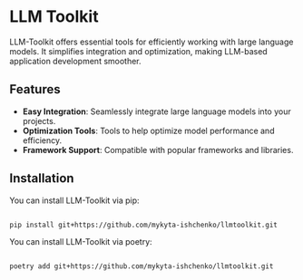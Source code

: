# LLM Toolkit

LLM-Toolkit offers essential tools for efficiently working with large language models. It simplifies integration and optimization, making LLM-based application development smoother.

## Features

- **Easy Integration**: Seamlessly integrate large language models into your projects.
- **Optimization Tools**: Tools to help optimize model performance and efficiency.
- **Framework Support**: Compatible with popular frameworks and libraries.

## Installation

You can install LLM-Toolkit via pip:

```bash

pip install git+https://github.com/mykyta-ishchenko/llmtoolkit.git

```

You can install LLM-Toolkit via poetry:

```bash

poetry add git+https://github.com/mykyta-ishchenko/llmtoolkit.git
```

